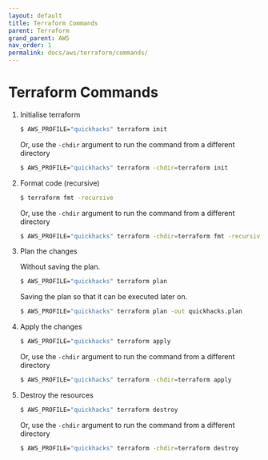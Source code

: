 ```yaml
---
layout: default
title: Terraform Commands
parent: Terraform
grand_parent: AWS
nav_order: 1
permalink: docs/aws/terraform/commands/
---
```


# Terraform Commands

1. Initialise terraform

   ```bash
   $ AWS_PROFILE="quickhacks" terraform init
   ```

   Or, use the `-chdir` argument to run the command from a different directory

   ```bash
   $ AWS_PROFILE="quickhacks" terraform -chdir=terraform init
   ```

1. Format code (recursive)

   ```bash
   $ terraform fmt -recursive
   ```

   Or, use the `-chdir` argument to run the command from a different directory

   ```bash
   $ AWS_PROFILE="quickhacks" terraform -chdir=terraform fmt -recursive
   ```

1. Plan the changes

   Without saving the plan.

   ```bash
   $ AWS_PROFILE="quickhacks" terraform plan
   ```

   Saving the plan so that it can be executed later on.

   ```bash
   $ AWS_PROFILE="quickhacks" terraform plan -out quickhacks.plan
   ```

1. Apply the changes

   ```bash
   $ AWS_PROFILE="quickhacks" terraform apply
   ```

   Or, use the `-chdir` argument to run the command from a different directory

   ```bash
   $ AWS_PROFILE="quickhacks" terraform -chdir=terraform apply
   ```

1. Destroy the resources

   ```bash
   $ AWS_PROFILE="quickhacks" terraform destroy
   ```

   Or, use the `-chdir` argument to run the command from a different directory

   ```bash
   $ AWS_PROFILE="quickhacks" terraform -chdir=terraform destroy
   ```
